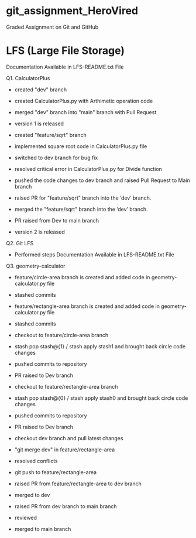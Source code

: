 # git_assignment_HeroVired
Graded Assignment on Git and GitHub

# LFS (Large File Storage)
Documentation Available in LFS-README.txt File

Q1. CalculatorPlus

- created "dev" branch
- created CalculatorPlus.py with Arthimetic operation code
- merged "dev" branch into "main" branch with Pull Request
- version 1 is released

- created "feature/sqrt" branch
- implemented square root code in CalculatorPlus.py file

- switched to dev branch for bug fix
- resolved critical error in CalculatorPlus.py for Divide function
- pushed the code changes to dev branch and raised Pull Request to Main branch

- raised PR for "feature/sqrt" branch into the ‘dev’ branch.
- merged the "feature/sqrt" branch into the ‘dev’ branch.

- PR raised from Dev to main branch
- version 2 is released

Q2. Git LFS 

- Performed steps Documentation Available in LFS-README.txt File


Q3. geometry-calculator

- feature/circle-area branch is created and added code in geometry-calculator.py file
- stashed commits

- feature/rectangle-area branch is created and added code in geometry-calculator.py file
- stashed commits

- checkout to feature/circle-area branch
- stash pop stash@{1} / stash apply stash1 and brought back circle code changes
- pushed commits to repository
- PR raised to Dev branch

- checkout to feature/rectangle-area branch
- stash pop stash@{0} / stash apply stash0 and brought back circle code changes
- pushed commits to repository
- PR raised to Dev branch
- checkout dev branch and pull latest changes
- "git merge dev" in feature/rectangle-area
- resolved conflicts
- git push to feature/rectangle-area

- raised PR from feature/rectangle-area to dev branch
- merged to dev

- raised PR from dev branch to main branch
- reviewed
- merged to main branch


